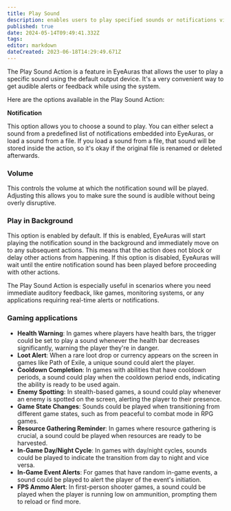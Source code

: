 ```yaml
---
title: Play Sound
description: enables users to play specified sounds or notifications via the default output device
published: true
date: 2024-05-14T09:49:41.332Z
tags: 
editor: markdown
dateCreated: 2023-06-18T14:29:49.671Z
---
```


The Play Sound Action is a feature in EyeAuras that allows the user to play a specific sound using the default output device. It's a very convenient way to get audible alerts or feedback while using the system.

Here are the options available in the Play Sound Action:

**Notification**

This option allows you to choose a sound to play. You can either select a sound from a predefined list of notifications embedded into EyeAuras, or load a sound from a file. If you load a sound from a file, that sound will be stored inside the action, so it's okay if the original file is renamed or deleted afterwards.

### **Volume**

This controls the volume at which the notification sound will be played. Adjusting this allows you to make sure the sound is audible without being overly disruptive.

### **Play in Background**

This option is enabled by default. If this is enabled, EyeAuras will start playing the notification sound in the background and immediately move on to any subsequent actions. This means that the action does not block or delay other actions from happening. If this option is disabled, EyeAuras will wait until the entire notification sound has been played before proceeding with other actions.

The Play Sound Action is especially useful in scenarios where you need immediate auditory feedback, like games, monitoring systems, or any applications requiring real-time alerts or notifications.

### Gaming applications

-   **Health Warning**: In games where players have health bars, the trigger could be set to play a sound whenever the health bar decreases significantly, warning the player they're in danger.
-   **Loot Alert**: When a rare loot drop or currency appears on the screen in games like Path of Exile, a unique sound could alert the player.
-   **Cooldown Completion**: In games with abilities that have cooldown periods, a sound could play when the cooldown period ends, indicating the ability is ready to be used again.
-   **Enemy Spotting**: In stealth-based games, a sound could play whenever an enemy is spotted on the screen, alerting the player to their presence.
-   **Game State Changes**: Sounds could be played when transitioning from different game states, such as from peaceful to combat mode in RPG games.
-   **Resource Gathering Reminder**: In games where resource gathering is crucial, a sound could be played when resources are ready to be harvested.
-   **In-Game Day/Night Cycle**: In games with day/night cycles, sounds could be played to indicate the transition from day to night and vice versa.
-   **In-Game Event Alerts**: For games that have random in-game events, a sound could be played to alert the player of the event's initiation.
-   **FPS Ammo Alert**: In first-person shooter games, a sound could be played when the player is running low on ammunition, prompting them to reload or find more.